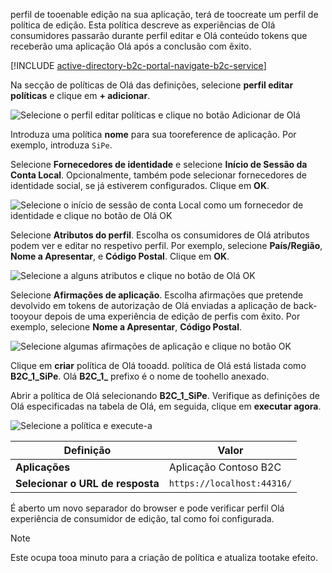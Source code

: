 perfil de tooenable edição na sua aplicação, terá de toocreate um perfil de política de edição. Esta política descreve as experiências de Olá consumidores passarão durante perfil editar e Olá conteúdo tokens que receberão uma aplicação Olá após a conclusão com êxito.

[!INCLUDE [active-directory-b2c-portal-navigate-b2c-service](active-directory-b2c-portal-navigate-b2c-service.md)]

Na secção de políticas de Olá das definições, selecione **perfil editar políticas** e clique em **+ adicionar**.

![Selecione o perfil editar políticas e clique no botão Adicionar de Olá](media/active-directory-b2c-create-profile-editing-policy/add-b2c-editing-policy.png)

Introduza uma política **nome** para sua tooreference de aplicação. Por exemplo, introduza `SiPe`.

Selecione **Fornecedores de identidade** e selecione **Início de Sessão da Conta Local**. Opcionalmente, também pode selecionar fornecedores de identidade social, se já estiverem configurados. Clique em **OK**.

![Selecione o início de sessão de conta Local como um fornecedor de identidade e clique no botão de Olá OK](media/active-directory-b2c-create-profile-editing-policy/add-b2c-editing-identity-providers.png)

Selecione **Atributos do perfil**. Escolha os consumidores de Olá atributos podem ver e editar no respetivo perfil. Por exemplo, selecione **País/Região**, **Nome a Apresentar**, e **Código Postal**. Clique em **OK**.

![Selecione a alguns atributos e clique no botão de Olá OK](media/active-directory-b2c-create-profile-editing-policy/add-b2c-editing-attributes.png)

Selecione **Afirmações de aplicação**. Escolha afirmações que pretende devolvido em tokens de autorização de Olá enviadas a aplicação de back-tooyour depois de uma experiência de edição de perfis com êxito. Por exemplo, selecione **Nome a Apresentar**, **Código Postal**.

![Selecione algumas afirmações de aplicação e clique no botão OK](media/active-directory-b2c-create-profile-editing-policy/add-b2c-editing-application-claims.png)

Clique em **criar** política de Olá tooadd. política de Olá está listada como **B2C_1_SiPe**. Olá **B2C_1_** prefixo é o nome de toohello anexado.

Abrir a política de Olá selecionando **B2C_1_SiPe**. Verifique as definições de Olá especificadas na tabela de Olá, em seguida, clique em **executar agora**.

![Selecione a política e execute-a](media/active-directory-b2c-create-profile-editing-policy/run-b2c-editing-policy.png)

| Definição      | Valor  |
| ------------ | ------ |
| **Aplicações** | Aplicação Contoso B2C |
| **Selecionar o URL de resposta** | `https://localhost:44316/` |

É aberto um novo separador do browser e pode verificar perfil Olá experiência de consumidor de edição, tal como foi configurada.

> [!NOTE]
> Este ocupa tooa minuto para a criação de política e atualiza tootake efeito.
>